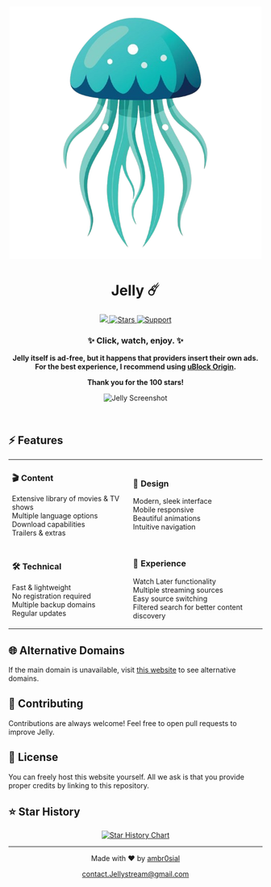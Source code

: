 <div align="center">
  
  ![Jelly](logo.png)
  <h1>Jelly ☄️</h1>
  <p>
    <a href="https:// .gg/s9kUZw7CqP">
      <img src="https://img.shields.io/ /1328474718193586226?color=%237289DA&label= &logo= &logoColor=blue&style=for-the-badge" alt=" ">
    </a>
    <a href="  /stargazers">
      <img src="https://img.shields.io/github/stars/ambr0sial/Jelly?color=%23A855F7&logo=github&style=for-the-badge" alt="Stars">
    </a>
    <a href="https:// .com/Toasty">
      <img src="https://img.shields.io/badge/Support-Jelly-%23A855F7?style=for-the-badge&logo=kofi&logoColor=blue" alt="Support">
    </a>
  </p>
  <h3>✨ Click, watch, enjoy. ✨</h3>
  
  <p><strong>Jelly itself is ad-free, but it happens that providers insert their own ads. For the best experience, I recommend using <a href="https://ublockorigin.com/">uBlock Origin</a>.</strong></p>
  <p><strong>Thank you for the 100 stars!</strong></p>
  
  <p align="center">
    <img alt="Jelly Screenshot" src="https://iili.io/2iL3qAB.png" width="700">
  </p>
  <br>
</div>

## ⚡ Features

<div align="center">
<table>
<tr>
<td>

### 🎬 Content
Extensive library of movies & TV shows <br>
Multiple language options <br>
Download capabilities <br>
Trailers & extras

</td>
<td>

### 🎨 Design
Modern, sleek interface <br>
Mobile responsive <br>
Beautiful animations <br>
Intuitive navigation

</td>
</tr>
<tr>
<td>

### 🛠 Technical
Fast & lightweight <br>
No registration required <br>
Multiple backup domains <br>
Regular updates

</td>
<td>

### 🌟 Experience
Watch Later functionality <br>
Multiple streaming sources <br>
Easy source switching <br>
Filtered search for better content discovery

</td>
</tr>
</table>
</div>

## 🌐 Alternative Domains

If the main domain is unavailable, visit [this website](https://Jelly-domains.github.io) to see alternative domains.

## 🤝 Contributing

Contributions are always welcome! Feel free to open pull requests to improve Jelly.

## 📝 License

You can freely host this website yourself. All we ask is that you provide proper credits by linking to this repository.

## ⭐ Star History

<div align="center">
<a href="https://star-history.com/#ambr0sial/Jelly&Timeline">
  <picture>
    <source media="(prefers-color-scheme: dark)" srcset="https://api.star-history.com/svg?repos=ambr0sial/Jelly&type=Timeline&theme=dark" />
    <source media="(prefers-color-scheme: light)" srcset="https://api.star-history.com/svg?repos=ambr0sial/Jelly&type=Timeline" />
    <img alt="Star History Chart" src="https://api.star-history.com/svg?repos=ambr0sial/Jelly&type=Timeline" />
  </picture>
</a>
</div>

<div align="center">
  
---
  
<p>Made with ❤️ by <a href="https://github.com/ambr0sial">ambr0sial</a></p>
<p>
  <a href="mailto:contact.Jellystream@gmail.com">contact.Jellystream@gmail.com</a>
</p>
  
</div> 

